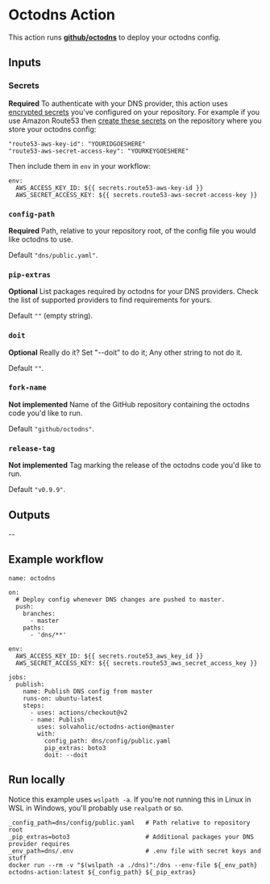# Octodns Action

This action runs [**github/octodns**](https://github.com/github/octodns) to deploy your octodns config.

## Inputs

### Secrets

**Required** To authenticate with your DNS provider, this action uses [encrypted secrets](https://help.github.com/actions/configuring-and-managing-workflows/creating-and-storing-encrypted-secrets#about-encrypted-secrets) you've configured on your repository. For example if you use Amazon Route53 then [create these secrets](https://help.github.com/actions/configuring-and-managing-workflows/creating-and-storing-encrypted-secrets#creating-encrypted-secrets) on the repository where you store your octodns config:

    "route53-aws-key-id": "YOURIDGOESHERE"
    "route53-aws-secret-access-key": "YOURKEYGOESHERE"

Then include them in `env` in your workflow:

```
env:
  AWS_ACCESS_KEY_ID: ${{ secrets.route53-aws-key-id }}
  AWS_SECRET_ACCESS_KEY: ${{ secrets.route53-aws-secret-access-key }}
```

### `config-path`

**Required** Path, relative to your repository root, of the config file you would like octodns to use.

Default `"dns/public.yaml"`.

### `pip-extras`

**Optional** List packages required by octodns for your DNS providers. Check the list of supported providers to find requirements for yours.

Default `""` (empty string).

### `doit`

**Optional** Really do it? Set "--doit" to do it; Any other string to not do it.

Default `""`.

### `fork-name`

**Not implemented** Name of the GitHub repository containing the octodns code you'd like to run.

Default `"github/octodns"`.

### `release-tag`

**Not implemented** Tag marking the release of the octodns code you'd like to run.

Default `"v0.9.9"`.

## Outputs

--

## Example workflow

```
name: octodns

on:
  # Deploy config whenever DNS changes are pushed to master.
  push:
    branches:
      - master
    paths:
      - 'dns/**'

env:
  AWS_ACCESS_KEY_ID: ${{ secrets.route53_aws_key_id }}
  AWS_SECRET_ACCESS_KEY: ${{ secrets.route53_aws_secret_access_key }}

jobs:
  publish:
    name: Publish DNS config from master
    runs-on: ubuntu-latest
    steps:
      - uses: actions/checkout@v2
      - name: Publish
        uses: solvaholic/octodns-action@master
        with:
          config_path: dns/config/public.yaml
          pip_extras: boto3
          doit: --doit
```

## Run locally

Notice this example uses `wslpath -a`. If you're not running this in Linux in WSL in Windows, you'll probably use `realpath` or so.

```
_config_path=dns/config/public.yaml   # Path relative to repository root
_pip_extras=boto3                     # Additional packages your DNS provider requires
_env_path=dns/.env                    # .env file with secret keys and stuff
docker run --rm -v "$(wslpath -a ./dns)":/dns --env-file ${_env_path} octodns-action:latest ${_config_path} ${_pip_extras}
```
